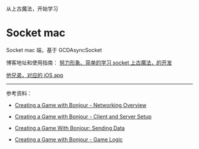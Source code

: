 从上古魔法，开始学习

# Socket mac
Socket mac 端，基于 GCDAsyncSocket

博客地址和使用指南： [努力形象、简单的学习 socket 上古魔法，的开发](https://juejin.im/post/5eb84e3bf265da7bb46bd7df)

[他兄弟，对应的 iOS app](https://github.com/AgesX/Socket_mac)


<hr>


参考资料：


* [Creating a Game with Bonjour - Networking Overview](https://code.tutsplus.com/tutorials/creating-a-game-with-bonjour-networking-overview--mobile-16163?_ga=2.42884845.955056564.1586585714-399465906.1583664348)

* [Creating a Game with Bonjour - Client and Server Setup](https://code.tutsplus.com/tutorials/creating-a-game-with-bonjour-client-and-server-setup--mobile-16233?_ga=2.42884845.955056564.1586585714-399465906.1583664348)

* [Creating a Game With Bonjour: Sending Data](https://code.tutsplus.com/tutorials/creating-a-game-with-bonjour-sending-data--mobile-16437?_ga=2.42884845.955056564.1586585714-399465906.1583664348)


* [Creating a Game with Bonjour - Game Logic](https://code.tutsplus.com/tutorials/creating-a-game-with-bonjour-game-logic--mobile-16630?_ga=2.42884845.955056564.1586585714-399465906.1583664348)

